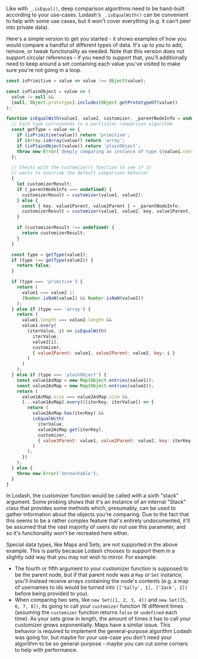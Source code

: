 Like with `_.isEqual()`, deep comparison algorithms need to be hand-built according to your use-cases. Lodash's `_.isEqualWith()` can be convenient to help with some use cases, but it won't cover everything (e.g. it can't peer into private data).

Here's a simple version to get you started - it shows examples of how you would compare a handful of different types of data. It's up to you to add, remove, or tweak functionality as needed. Note that this version does not support circular references - if you need to support that, you'll additionally need to keep around a set containing each value you've visited to make sure you're not going in a loop.

```javascript
const isPrimitive = value => value !== Object(value);

const isPlainObject = value => (
  value != null &&
  [null, Object.prototype].includes(Object.getPrototypeOf(value))
);

function isEqualWith(value1, value2, customizer, _parentNodeInfo = undefined) {
  // Each type corresponds to a particular comparison algorithm
  const getType = value => {
    if (isPrimitive(value)) return 'primitive';
    if (Array.isArray(value)) return 'array';
    if (isPlainObject(value)) return 'plainObject';
    throw new Error(`deeply comparing an instance of type ${value1.constructor?.name} is not supported.`);
  };

  // Checks with the customizer() function to see if it
  // wants to override the default comparison behavior
  {
    let customizerResult;
    if (_parentNodeInfo === undefined) {
      customizerResult = customizer(value1, value2);
    } else {
      const { key, value1Parent, value2Parent } = _parentNodeInfo;
      customizerResult = customizer(value1, value2, key, value1Parent, value2Parent);
    }

    if (customizerResult !== undefined) {
      return customizerResult;
    }
  }

  const type = getType(value1);
  if (type !== getType(value2)) {
    return false;
  }

  if (type === 'primitive') {
    return (
      value1 === value2 ||
      (Number.isNaN(value1) && Number.isNaN(value2))
    );
  } else if (type === 'array') {
    return (
      value1.length === value2.length &&
      value1.every(
        (iterValue, i) => isEqualWith(
          iterValue,
          value2[i],
          customizer,
          { value1Parent: value1, value2Parent: value2, key: i }
        )
      )
    );
  } else if (type === 'plainObject') {
    const value1AsMap = new Map(Object.entries(value1));
    const value2AsMap = new Map(Object.entries(value2));
    return (
      value1AsMap.size === value2AsMap.size &&
      [...value1AsMap].every(([iterKey, iterValue]) => {
        return (
          value2AsMap.has(iterKey) &&
          isEqualWith(
            iterValue,
            value2AsMap.get(iterKey),
            customizer,
            { value1Parent: value1, value2Parent: value2, key: iterKey }
          )
        );
      })
    );
  } else {
    throw new Error('Unreachable');
  }
}
```

In Lodash, the customizer function would be called with a sixth "stack" argument. Some probing shows that it's an instance of an internal "Stack" class that provides some methods which, presumably, can be used to gather information about the objects you're comparing. Due to the fact that this seems to be a rather complex feature that's entirely undocumented, it'll be assumed that the vast majority of users do not use this parameter, and so it's functionality won't be recreated here either.

Special data types, like Maps and Sets, are not supported in the above example. This is partly because Lodash chooses to support them in a slightly odd way that you may not wish to mirror. For example:
* The fourth or fifth argument to your customizer function is supposed to be the parent node, but if that parent node was a `Map` or `Set` instance, you'll instead receive arrays containing the node's contents (e.g. a map of usernames to ids would be turned into `[['Sally', 1], ['Zack', 2]]` before being provided to you).
* When comparing two sets, like `new Set([1, 2, 3, 4])` and `new Set([5, 6, 7, 8])`, its going to call your `customizer` function _16_ different times (assuming the `customizer` function returns `false` or `undefined` each time). As your sets grow in length, the amount of times it has to call your customizer grows exponentially. Maps have a similar issue. This behavior is required to implement the general-purpose algorithm Lodash was going for, but maybe for your use-case you don't need your algorithm to be so general-purpose - maybe you can cut some corners to help with performance.
